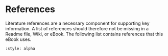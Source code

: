 # References

Literature references are a necessary component for supporting key information. A list of references should therefore not be missing in a Readme file, Wiki, or eBook. The following list contains references that this eBook uses.

```{bibliography}
:style: alpha
```
